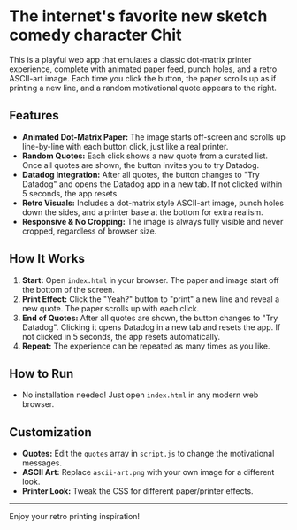 # The internet's favorite new sketch comedy character Chit

This is a playful web app that emulates a classic dot-matrix printer experience, complete with animated paper feed, punch holes, and a retro ASCII-art image. Each time you click the button, the paper scrolls up as if printing a new line, and a random motivational quote appears to the right.

## Features
- **Animated Dot-Matrix Paper:** The image starts off-screen and scrolls up line-by-line with each button click, just like a real printer.
- **Random Quotes:** Each click shows a new quote from a curated list. Once all quotes are shown, the button invites you to try Datadog.
- **Datadog Integration:** After all quotes, the button changes to "Try Datadog" and opens the Datadog app in a new tab. If not clicked within 5 seconds, the app resets.
- **Retro Visuals:** Includes a dot-matrix style ASCII-art image, punch holes down the sides, and a printer base at the bottom for extra realism.
- **Responsive & No Cropping:** The image is always fully visible and never cropped, regardless of browser size.

## How It Works
1. **Start:** Open `index.html` in your browser. The paper and image start off the bottom of the screen.
2. **Print Effect:** Click the "Yeah?" button to "print" a new line and reveal a new quote. The paper scrolls up with each click.
3. **End of Quotes:** After all quotes are shown, the button changes to "Try Datadog". Clicking it opens Datadog in a new tab and resets the app. If not clicked in 5 seconds, the app resets automatically.
4. **Repeat:** The experience can be repeated as many times as you like.

## How to Run
- No installation needed! Just open `index.html` in any modern web browser.

## Customization
- **Quotes:** Edit the `quotes` array in `script.js` to change the motivational messages.
- **ASCII Art:** Replace `ascii-art.png` with your own image for a different look.
- **Printer Look:** Tweak the CSS for different paper/printer effects.

---
Enjoy your retro printing inspiration!
